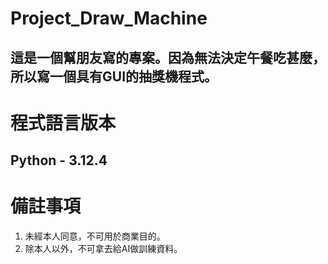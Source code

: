 # Project_Draw_Machine
這是一個幫朋友寫的專案。因為無法決定午餐吃甚麼，所以寫一個具有GUI的抽獎機程式。
---------------------------------------
# 程式語言版本
Python - 3.12.4
---------------------------------------
# 備註事項
1. 未經本人同意，不可用於商業目的。
2. 除本人以外，不可拿去給AI做訓練資料。
